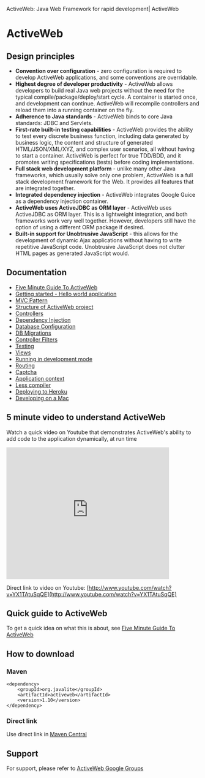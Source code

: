 ActiveWeb: Java Web Framework for rapid development| ActiveWeb

# ActiveWeb

<div id="generated-toc"></div>

## Design principles
*  **Convention over configuration** - zero configuration is required to develop ActiveWeb applications, and some conventions are overridable.
*  **Highest degree of developer productivity** - ActiveWeb allows developers to build real Java web projects without the
    need for the typical compile/package/deploy/start cycle. A container is started once, and development can continue.
    ActiveWeb will recompile controllers and reload them into a running container on the fly.
* **Adherence to Java standards** - ActiveWeb binds to core Java standards: JDBC and Servlets.
* **First-rate built-in testing capabilities** - ActiveWeb provides the ability to test every discrete business function,
       including data generated by business logic, the content and structure of generated HTML/JSON/XML/XYZ,
       and complex user scenarios, all without having to start a container. ActiveWeb is perfect for true TDD/BDD, and
       it promotes writing specifications (tests) before coding implementations.
* **Full stack web development platform** - unlike many other Java frameworks,
    which usually solve only one problem, ActiveWeb is a full stack development framework for the Web.
    It provides all features that are integrated together.
* **Integrated dependency injection** - ActiveWeb integrates Google Guice as a dependency injection container.
* **ActiveWeb uses ActiveJDBC as ORM layer** - ActiveWeb uses ActiveJDBC as ORM layer. This is a lightweight integration,
    and both frameworks work very well together. However, developers still have the option of using a different ORM package if desired.
* **Built-in support for Unobtrusive JavaScript** - this allows for the development of dynamic Ajax applications without
    having to write repetitive JavaScript code. Unobtrusive JavaScript does not clutter HTML pages as generated JavaScript would.


## Documentation

* [Five Minute Guide To ActiveWeb](five_minute_guide_to_activeweb)
* [Getting started - Hello world application](getting_started_activeweb)
* [MVC Pattern](mvc_pattern)
* [Structure of ActiveWeb project](structure_of_activeweb_project)
* [Controllers](controllers)
* [Dependency Injection](dependency_injection)
* [Database Configuration](database_configuration)
* [DB Migrations](database_migrations)
* [Controller Filters](controller_filters)
* [Testing](testing)
* [Views](views)
* [Running in development mode](running_in_development_mode)
* [Routing](routing)
* [Captcha](captcha)
* [Application context](app_context)
* [Less compiler](lessc)
* [Deploying to Heroku](deploying_to_heroku)
* [Developing on a Mac](mac_osx)


## 5 minute video to understand ActiveWeb

Watch a quick video on Youtube that demonstrates ActiveWeb's ability to add code to the application
dynamically, at run time

<iframe width="425" height="344" frameborder="0" src="http://www.youtube.com/embed/YX1TAtuSqQE"></iframe>

Direct link to video on Youtube: [http://www.youtube.com/watch?v=YX1TAtuSqQE](http://www.youtube.com/watch?v=YX1TAtuSqQE)

## Quick guide to ActiveWeb

To get a quick idea on what this is about, see [Five Minute Guide To ActiveWeb](five_minutes_guide_to_activeweb)

## How to download

### Maven

~~~~ {.xml}
<dependency>
    <groupId>org.javalite</groupId>
    <artifactId>activeweb</artifactId>
    <version>1.10</version>
</dependency>
~~~~


### Direct link

Use direct link in [Maven Central](http://search.maven.org/#search%7Cga%7C1%7Cjavalite)

## Support

For support, please refer to <a href="https://groups.google.com/forum/?hl=en#!forum/activeweb">ActiveWeb Google Groups</a></p>

